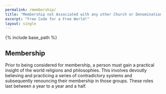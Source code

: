 ```yaml
---
permalink: /membership/
title: "Membership not Associated with any other Church or Denomination"
excerpt: "Free Code for a Free World!"
layout: single
---
```


{% include base_path %}

## Membership

Prior to being considered for membership, a person must gain a practical insight of the world religions and philosophies. This involves devoutly believing and practicing a series of contradictory systems and subsequently renouncing their membership in those groups. These roles last between a year to a year and a half.

